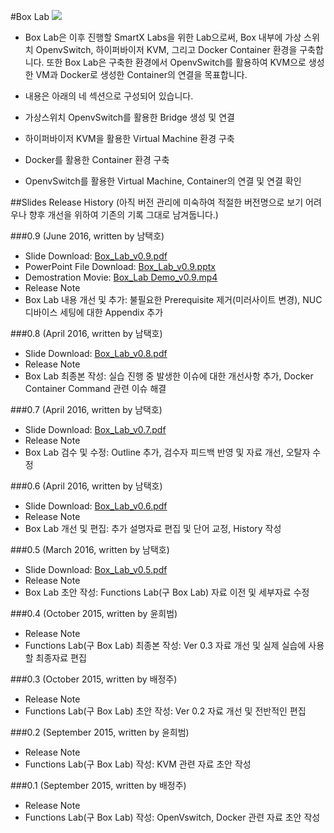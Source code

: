 #Box Lab
![](https://raw.githubusercontent.com/SmartX-Labs/Mini/master/images/Lab1.Box.JPG)
* Box Lab은 이후 진행할 SmartX Labs을 위한 Lab으로써, Box 내부에 가상 스위치 OpenvSwitch, 하이퍼바이저 KVM, 그리고 Docker Container 환경을 구축합니다. 또한 Box Lab은 구축한 환경에서 OpenvSwitch를 활용하여 KVM으로 생성한 VM과 Docker로 생성한 Container의 연결을 목표합니다.

* 내용은 아래의 네 섹션으로 구성되어 있습니다.
 * 가상스위치 OpenvSwitch를 활용한 Bridge 생성 및 연결
 * 하이퍼바이저 KVM을 활용한 Virtual Machine 환경 구축
 * Docker를 활용한 Container 환경 구축
 * OpenvSwitch를 활용한 Virtual Machine, Container의 연결 및 연결 확인

##Slides Release History
(아직 버전 관리에 미숙하여 적절한 버전명으로 보기 어려우나 향후 개선을 위하여 기존의 기록 그대로 남겨둡니다.)

###0.9 (June 2016, written by 남택호)
* Slide Download: [Box_Lab_v0.9.pdf](https://github.com/SmartX-Labs/Mini/raw/master/Lab-1.%20Box/Box_Lab_v0.9.pdf)
* PowerPoint File Download: [Box_Lab_v0.9.pptx](https://github.com/SmartX-Labs/Mini/raw/master/Lab-1.%20Box/Box_Lab_v0.9.pptx)
* Demostration Movie: [Box_Lab Demo_v0.9.mp4](https://www.dropbox.com/s/blmvfnvcu51ruyg/%5BDemo%5DBoxLab_v09.mp4?dl=0)
* Release Note
 * Box Lab 내용 개선 및 추가: 불필요한 Prerequisite 제거(미러사이트 변경), NUC 디바이스 세팅에 대한 Appendix 추가

###0.8 (April 2016, written by 남택호)
* Slide Download: [Box_Lab_v0.8.pdf](https://github.com/SmartX-Labs/Mini/raw/master/Lab-1.%20Box/Box_Lab_v0.8.pdf)
* Release Note
 * Box Lab 최종본 작성: 실습 진행 중 발생한 이슈에 대한 개선사항 추가, Docker Container Command 관련 이슈 해결

###0.7 (April 2016, written by 남택호)
* Slide Download: [Box_Lab_v0.7.pdf](https://github.com/SmartX-Labs/Mini/blob/master/Lab-1.%20Box/Box_Lab_v0.7.pdf)
* Release Note
 * Box Lab 검수 및 수정: Outline 추가, 검수자 피드백 반영 및 자료 개선, 오탈자 수정

###0.6 (April 2016, written by 남택호)
* Slide Download: [Box_Lab_v0.6.pdf](https://github.com/SmartX-Labs/Mini/blob/master/Lab-1.%20Box/Box_Lab_v0.6.pdf)
* Release Note
 * Box Lab 개선 및 편집: 추가 설명자료 편집 및 단어 교정, History 작성

###0.5 (March 2016, written by 남택호)
* Slide Download: [Box_Lab_v0.5.pdf](https://github.com/SmartX-Labs/Mini/blob/master/Lab-1.%20Box/Box_Lab_v0.5.pdf)
* Release Note
 * Box Lab 초안 작성: Functions Lab(구 Box Lab) 자료 이전 및 세부자료 수정

###0.4 (October 2015, written by 윤희범)
* Release Note
 * Functions Lab(구 Box Lab) 최종본 작성: Ver 0.3 자료 개선 및 실제 실습에 사용할 최종자료 편집

###0.3 (October 2015, written by 배정주)
* Release Note
 * Functions Lab(구 Box Lab) 초안 작성: Ver 0.2 자료 개선 및 전반적인 편집

###0.2 (September 2015, written by 윤희범)
* Release Note
 * Functions Lab(구 Box Lab) 작성: KVM 관련 자료 초안 작성

###0.1 (September 2015, written by 배정주)
* Release Note
 * Functions Lab(구 Box Lab) 작성: OpenVswitch, Docker 관련 자료 초안 작성
